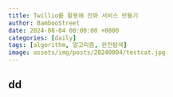 ```yaml
---
title: Twillio를 활용해 전화 서비스 만들기
author: BambooStreet
date: 2024-08-04 00:00:00 +0800
categories: [daily]
tags: [algorithm, 알고리즘, 완전탐색]
image: assets/img/posts/20240804/testcat.jpg
---
```


## dd
